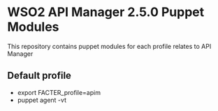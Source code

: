 # WSO2 API Manager 2.5.0 Puppet Modules

This repository contains puppet modules for each profile relates to API Manager

## Default profile
- export FACTER_profile=apim
- puppet agent -vt
